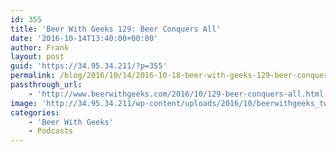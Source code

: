```yaml
---
id: 355
title: 'Beer With Geeks 129: Beer Conquers All'
date: '2016-10-14T13:40:00+00:00'
author: Frank
layout: post
guid: 'https://34.95.34.211/?p=355'
permalink: /blog/2016/10/14/2016-10-18-beer-with-geeks-129-beer-conquers-all/
passthrough_url:
    - 'http://www.beerwithgeeks.com/2016/10/129-beer-conquers-all.html'
image: 'http://34.95.34.211/wp-content/uploads/2016/10/beerwithgeeks_twittercard-1.jpg'
categories:
    - 'Beer With Geeks'
    - Podcasts
---
```


<div class="
          image-block-outer-wrapper
          layout-caption-below
          design-layout-inline
          
          
          
        " data-test="image-block-inline-outer-wrapper"><figure class="
              sqs-block-image-figure
              intrinsic
            " style="max-width:250px;"><div class="image-block-wrapper" data-animation-override="" data-animation-role="image"><div class="sqs-image-shape-container-element
              
          
        
              has-aspect-ratio
            " style="
                position: relative;
                
                  padding-bottom:100%;
                
                overflow: hidden;
              "><noscript>![](https://images.squarespace-cdn.com/content/v1/5070e334e4b00907bc18faef/1476841199563-K8FH45C1F8BLZ43D90RB/image-asset.jpeg)</noscript>![](https://images.squarespace-cdn.com/content/v1/5070e334e4b00907bc18faef/1476841199563-K8FH45C1F8BLZ43D90RB/image-asset.jpeg)</div></div></figure></div>[This week on Beer With Geeks](http://www.beerwithgeeks.com/2016/10/129-beer-conquers-all.html), <span style="font-size:13px">Tim and Frank remember their favorite extended film cuts. Don’t worry, it’s still a normal-sized episode! Cheers!</span>

<div class="sqs-audio-embed" data-author="Thought Bubble Audio" data-color-theme="dark" data-design-style="minimal" data-duration-in-ms="" data-mime-type="audio/mpeg" data-show-download="false" data-title="Beer With Geeks 129: Beer Conquers All" data-url="http://www.podtrac.com/pts/redirect.mp3/archive.org/download/BWG129/BWG129.mp3"></div>